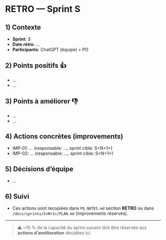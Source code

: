 # RETRO — Sprint S<N>

## 1) Contexte

- **Sprint**: S<N>
- **Date rétro**: …
- **Participants**: ChatGPT (équipe) + PO

## 2) Points positifs 👍

- …
- …

## 3) Points à améliorer 👎

- …
- …

## 4) Actions concrètes (improvements)

- IMP-01: … (responsable: …, sprint cible: S\<N+1>)
- IMP-02: … (responsable: …, sprint cible: S\<N+1>)

## 5) Décisions d’équipe

- …

## 6) Suivi

- Ces actions sont recopiées dans `PO_NOTES.md` section **RETRO** ou dans `/docs/sprints/S<N+1>/PLAN.md` (improvements réservés).

---

> ⚠️ \~10 % de la capacité du sprint suivant doit être réservée aux **actions d’amélioration** décidées ici.
